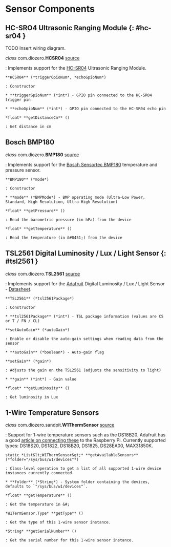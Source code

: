 # Sensor Components

## HC-SRO4 Ultrasonic Ranging Module {: #hc-sr04 }

TODO Insert wiring diagram.

*class* com.diozero.**HCSR04** [source](https://github.com/mattjlewis/diozero/blob/master/diozero-core/src/main/java/com/diozero/HCSR04.java)

: Implements support for the [HC-SR04](http://www.micropik.com/PDF/HCSR04.pdf) Ultrasonic Ranging Module.

    **HCSR04** (*triggerGpioNum*, *echoGpioNum*)

    : Constructor
    
    * **triggerGpioNum** (*int*) - GPIO pin connected to the HC-SR04 trigger pin
    
    * **echoGpioNum** (*int*) - GPIO pin connected to the HC-SR04 echo pin

    *float* **getDistanceCm** ()

    : Get distance in cm


## Bosch BMP180

*class* com.diozero.**BMP180** [source](https://github.com/mattjlewis/diozero/blob/master/diozero-core/src/main/java/com/diozero/BMP180.java)

: Implements support for the [Bosch Sensortec BMP180](http://www.bosch-sensortec.com/bst/products/all_products/bmp180) temperature and pressure sensor.

    **BMP180** (*mode*)

    : Constructor
    
    * **mode** (*BMPMode*) - BMP operating mode (Ultra-Low Power, Standard, High Resolution, Ultra-High Resolution)

    *float* **getPressure** ()

    : Read the barometric pressure (in hPa) from the device

    *float* **getTemperature** ()

    : Read the temperature (in &#8451;) from the device


## TSL2561 Digital Luminosity / Lux / Light Sensor {: #tsl2561 }

*class* com.diozero.**TSL2561** [source](https://github.com/mattjlewis/diozero/blob/master/diozero-core/src/main/java/com/diozero/TSL2561.java)

: Implements support for the [Adafruit](https://www.adafruit.com/products/439) Digital Luminosity / Lux / Light Sensor - [Datasheet](https://www.adafruit.com/datasheets/TSL2561.pdf).

    **TSL2561** (*tsl2561Package*)

    : Constructor
    
    * **tsl2561Package** (*int*) - TSL package information (values are CS or T / FN / CL)

    **setAutoGain** (*autoGain*)

    : Enable or disable the auto-gain settings when reading data from the sensor
    
    * **autoGain** (*boolean*) - Auto-gain flag

    **setGain** (*gain*)

    : Adjusts the gain on the TSL2561 (adjusts the sensitivity to light)
    
    * **gain** (*int*) - Gain value

    *float* **getLuminosity** ()

    : Get luminosity in Lux

## 1-Wire Temperature Sensors

*class* com.diozero.sandpit.**W1ThermSensor** [source](https://github.com/mattjlewis/diozero/blob/master/diozero-core/src/main/java/com/diozero/sandpit/W1ThermSensor.java)

: Support for 1-wire temperature sensors such as the DS18B20. Adafruit has a good [article on connecting these](https://learn.adafruit.com/adafruits-raspberry-pi-lesson-11-ds18b20-temperature-sensing?view=all) to the Raspberry Pi. Currently supported types: DS18S20, DS1822, DS18B20, DS1825, DS28EA00, MAX31850K.

    static *List&lt;W1ThermSensor&gt;* **getAvailableSensors** (*folder="/sys/bus/w1/devices"*)
    
    : Class-level operation to get a list of all supported 1-wire device instances currently connected.
    
    * **folder** (*String*) - System folder containing the devices, defaults to `"/sys/bus/w1/devices"`.
    
    *float* **getTemperature** ()
    
    : Get the temperature in &#;
    
    *W1TermSensor.Type* **getType** ()
    
    : Get the type of this 1-wire sensor instance.
    
    *String* **getSerialNumber** ()
    
    : Get the serial number for this 1-wire sensor instance.
    